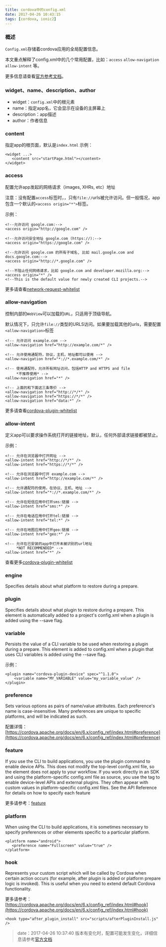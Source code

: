 ```yaml
---
title: cordova中的config.xml
date: 2017-04-26 10:43:15
tags: [cordova, ionic2]
---
```


### 概述 

`Config.xml`存储着cordova应用的全局配置信息。

本文重点解释了config.xml中的几个常用配置，比如：`access` `allow-navigation` `allow-intent` 等。

更多信息请查看[官方参考文档](https://cordova.apache.org/docs/en/6.x/config_ref/index.html)。


### widget、name、description、author
* widget：`config.xml`中的根元素
* name：指定app名，它会显示在设备的主屏幕上
* description：app描述
* author：作者信息

### content
指定app的根页面，默认是`index.html`
示例：

```
<widget ...>
   <content src="startPage.html"></content>
</widget>
```

### access
配置允许app发起的网络请求（images, XHRs, etc）地址

注意：没有配置`access`标签时，，只有`file://`urls被允许访问。但一般情况，app包含一个默认的`<access origin="*">`标签。

示例：

```
<!--允许访问 google.com:-->
<access origin="http://google.com" />

<!--允许访问安全地址 google.com (https://):-->
<access origin="https://google.com" />

<!--允许访问 google.com 的所有子域名, 比如 mail.google.com and docs.google.com:-->
<access origin="http://*.google.com" />

<!--不阻止任何网络请求，比如 google.com and developer.mozilla.org:-->
<access origin="*" />
<!--This is the default value for newly created CLI projects.-->
```

更多请查看[network-request-whitelist](https://cordova.apache.org/docs/en/6.x/reference/cordova-plugin-whitelist/index.html#network-request-whitelist)


### allow-navigation
控制内部的`WebView`可以加载的`URL`，只适用于顶级导航。

默认情况下，只允许`file://`类型的URLS访问。如果要加载其他的urls，需要配置`<allow-navigation>`标签

```
<!-- 允许访问 example.com -->
<allow-navigation href="http://example.com/*" />

<!-- 允许使用通配符，协议，主机，地址都可以使用 -->
<allow-navigation href="*://*.example.com/*" />

<!-- 使用通配符，允许所有网址访问，包括HTTP and HTTPS and file
     *不推荐使用* -->
<allow-navigation href="*" />

<!-- 上面的和下面这三条等价 -->
<allow-navigation href="http://*/*" />
<allow-navigation href="https://*/*" />
<allow-navigation href="data:*" />
```

更多请查看[cordova-plugin-whitelist](https://cordova.apache.org/docs/en/6.x/reference/cordova-plugin-whitelist/index.html#navigation-whitelist)

### allow-intent
定义app可以要求操作系统打开的链接地址，默认，任何外部请求链接都被禁止。

示例：

```
<!-- 允许在浏览器中打开网址 -->
<allow-intent href="http://*/*" />
<allow-intent href="https://*/*" />

<!-- 允许在浏览器中打开 example.com -->
<allow-intent href="http://example.com/*" />

<!-- 允许通配符的使用，在协议、主机、地址 -->
<allow-intent href="*://*.example.com/*" />

<!-- 允许在短信应用中打开sms:链接 -->
<allow-intent href="sms:*" />

<!-- 允许在电话应用中打开tel:链接 -->
<allow-intent href="tel:*" />

<!-- 允许在地图应用中打开geo:链接 -->
<allow-intent href="geo:*" />

<!-- 允许在已安装的app中打开未被识别的url地址
     *NOT RECOMMENDED* -->
<allow-intent href="*" />
```
查看更多[cordova-plugin-whitelist](https://cordova.apache.org/docs/en/6.x/reference/cordova-plugin-whitelist/index.html#intent-whitelist)

### engine
Specifies details about what platform to restore during a prepare.

### plugin
Specifies details about what plugin to restore during a prepare. This element is automatically added to a project's config.xml when a plugin is added using the --save flag.

###  variable
Persists the value of a CLI variable to be used when restoring a plugin during a prepare. This element is added to config.xml when a plugin that uses CLI variables is added using the --save flag.

示例：

```
<plugin name="cordova-plugin-device" spec="^1.1.0">
    <variable name="MY_VARIABLE" value="my_variable_value" />
</plugin>
```

### preference
Sets various options as pairs of name/value attributes. Each preference's name is case-insensitive. Many preferences are unique to specific platforms, and will be indicated as such.

配置详情：[https://cordova.apache.org/docs/en/6.x/config_ref/index.html#preference](https://cordova.apache.org/docs/en/6.x/config_ref/index.html#preference)

### feature
If you use the CLI to build applications, you use the plugin command to enable device APIs. This does not modify the top-level config.xml file, so the element does not apply to your workflow. If you work directly in an SDK and using the platform-specific config.xml file as source, you use the tag to enable device-level APIs and external plugins. They often appear with custom values in platform-specific config.xml files. See the API Reference for details on how to specify each feature

更多请参考：[feature](https://cordova.apache.org/docs/en/6.x/config_ref/index.html#feature)

### platform
When using the CLI to build applications, it is sometimes necessary to specify preferences or other elements specific to a particular platform.

```
<platform name="android">
   <preference name="Fullscreen" value="true" />
</platform>
```

### hook
Represents your custom script which will be called by Cordova when certain action occurs (for example, after plugin is added or platform prepare logic is invoked). This is useful when you need to extend default Cordova functionality. 

更多请参考：[https://cordova.apache.org/docs/en/6.x/config_ref/index.html#hook](https://cordova.apache.org/docs/en/6.x/config_ref/index.html#hook)

```
<hook type="after_plugin_install" src="scripts/afterPluginInstall.js" />
```

> date：2017-04-26 10:37:40
> 版本有变化时，配置可能发生变化，详细信息请参考[官方文档](https://cordova.apache.org/docs/en/6.x/config_ref/index.html)





